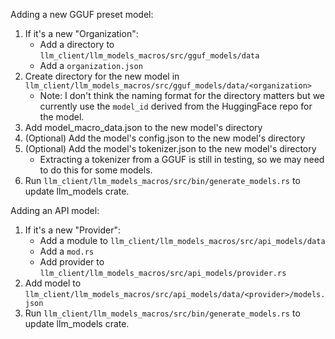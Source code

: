 Adding a new GGUF preset model:
1. If it's a new "Organization":
    - Add a directory to `llm_client/llm_models_macros/src/gguf_models/data`
    - Add a `organization.json`
2. Create directory for the new model in `llm_client/llm_models_macros/src/gguf_models/data/<organization>`
    - Note: I don't think the naming format for the directory matters but we currently use the `model_id` derived from the HuggingFace repo for the model.
3. Add model_macro_data.json to the new model's directory
4. (Optional) Add the model's config.json to the new model's directory
5. (Optional) Add the model's tokenizer.json to the new model's directory
    - Extracting a tokenizer from a GGUF is still in testing, so we may need to do this for some models.
6. Run `llm_client/llm_models_macros/src/bin/generate_models.rs` to update llm_models crate.


Adding an API model:
1. If it's a new "Provider":
    - Add a module to `llm_client/llm_models_macros/src/api_models/data`
    - Add a `mod.rs`
    - Add provider to `llm_client/llm_models_macros/src/api_models/provider.rs`
2. Add model to `llm_client/llm_models_macros/src/api_models/data/<provider>/models.json`
3. Run `llm_client/llm_models_macros/src/bin/generate_models.rs` to update llm_models crate.